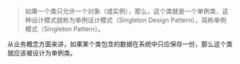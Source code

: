 >如果一个类只允许一个对象（或实例），那么，这个类就是一个单例类，这种设计模式就称为单例设计模式（Singleton Design Pattern），简称单例模式（Singleton Pattern）。

从业务概念方面来讲，如果某个类包含的数据在系统中只应保存一份，那么这个类就应该被设计为单例类。

